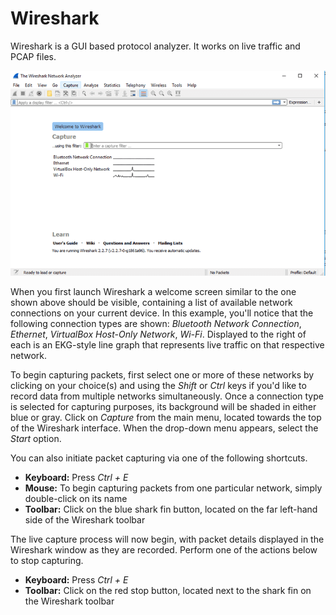 # **Wireshark**

Wireshark is a GUI based protocol analyzer. It works on live traffic and PCAP files.

![](/assets/wireshark-home-59512deb3df78cae8135d3cd.png)

When you first launch Wireshark a welcome screen similar to the one shown above should be visible, containing a list of available network connections on your current device. In this example, you'll notice that the following connection types are shown: _Bluetooth Network Connection_, _Ethernet_, _VirtualBox Host-Only Network_, _Wi-Fi_. Displayed to the right of each is an EKG-style line graph that represents live traffic on that respective network.





To begin capturing packets, first select one or more of these networks by clicking on your choice\(s\) and using the _Shift_ or _Ctrl_ keys if you'd like to record data from multiple networks simultaneously. Once a connection type is selected for capturing purposes, its background will be shaded in either blue or gray. Click on _Capture_ from the main menu, located towards the top of the Wireshark interface. When the drop-down menu appears, select the _Start_ option.





You can also initiate packet capturing via one of the following shortcuts.





* **Keyboard:**
   Press 
  _Ctrl + E_
* **Mouse:**
   To begin capturing packets from one particular network, simply double-click on its name
* **Toolbar:**
   Click on the blue shark fin button, located on the far left-hand side of the Wireshark toolbar





The live capture process will now begin, with packet details displayed in the Wireshark window as they are recorded. Perform one of the actions below to stop capturing.





* **Keyboard:**
   Press 
  _Ctrl + E_
* **Toolbar:**
   Click on the red stop button, located next to the shark fin on the Wireshark toolbar



